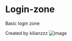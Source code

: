 # Login-zone
Basic  login zone 



Created by  kilianzzz
![image](https://github.com/KILIANTTV/Login-zone/assets/120498771/6aec048f-f0e8-49ed-b673-350143fff4d1)
